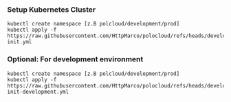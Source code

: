 ### Setup Kubernetes Cluster

```
kubectl create namespace [z.B polcloud/development/prod]
kubectl apply -f https://raw.githubusercontent.com/HttpMarco/polocloud/refs/heads/development/k8s/polocloud-init.yml
```

### Optional: For development environment
```
kubectl create namespace [z.B polcloud/development/prod]
kubectl apply -f https://raw.githubusercontent.com/HttpMarco/polocloud/refs/heads/development/k8s/polocloud-init-development.yml
```